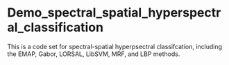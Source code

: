 # Demo_spectral_spatial_hyperspectral_classification
This is a code set for spectral-spatial hyperpsectral classifcation, including the EMAP, Gabor, LORSAL, LibSVM, MRF, and LBP methods.
